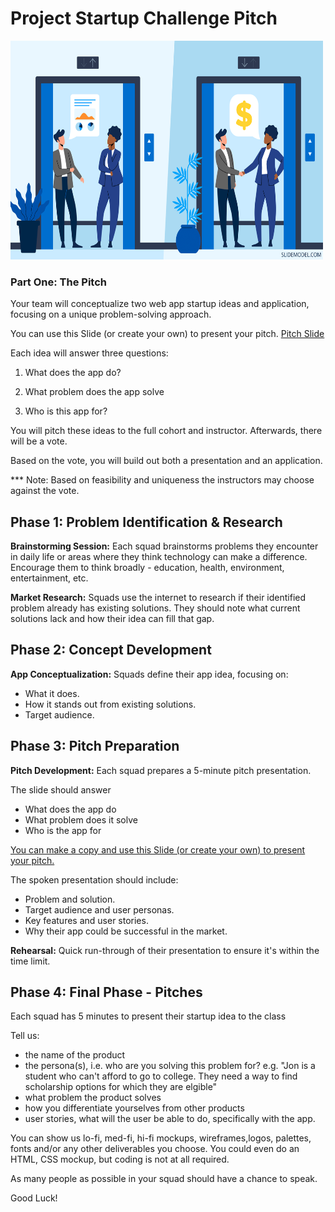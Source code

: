 # Project Startup Challenge Pitch

<img src="pitch.png" width="500" height="350">

### Part One: The Pitch

Your team will conceptualize two web app startup ideas and application, focusing on a unique problem-solving approach.

You can use this Slide (or create your own) to present your pitch.
[Pitch Slide](https://docs.google.com/presentation/d/1qK14oA9yGXFtaGepRByEBg_T0r2IblGUeZTuUw8fdNw/edit#slide=id.g232c0c426ca_0_200)

Each idea will answer three questions:

1. What does the app do?

1. What problem does the app solve

1. Who is this app for?

You will pitch these ideas to the full cohort and instructor. Afterwards, there will be a vote.

Based on the vote, you will build out both a presentation and an application.

\*\*\* Note: Based on feasibility and uniqueness the instructors may choose against the vote.

## Phase 1: Problem Identification & Research

**Brainstorming Session:** Each squad brainstorms problems they encounter in daily life or areas where they think technology can make a difference. Encourage them to think broadly - education, health, environment, entertainment, etc.

**Market Research:** Squads use the internet to research if their identified problem already has existing solutions. They should note what current solutions lack and how their idea can fill that gap.

## Phase 2: Concept Development

**App Conceptualization:** Squads define their app idea, focusing on:

- What it does.
- How it stands out from existing solutions.
- Target audience.

## Phase 3: Pitch Preparation

**Pitch Development:** Each squad prepares a 5-minute pitch presentation.

The slide should answer

- What does the app do
- What problem does it solve
- Who is the app for

[You can make a copy and use this Slide (or create your own) to present your pitch.](https://docs.google.com/presentation/d/1qK14oA9yGXFtaGepRByEBg_T0r2IblGUeZTuUw8fdNw/edit#slide=id.g232c0c426ca_0_200)

The spoken presentation should include:

- Problem and solution.
- Target audience and user personas.
- Key features and user stories.
- Why their app could be successful in the market.

**Rehearsal:** Quick run-through of their presentation to ensure it's within the time limit.

## Phase 4: Final Phase - Pitches

Each squad has 5 minutes to present their startup idea to the class

Tell us:

- the name of the product
- the persona(s), i.e. who are you solving this problem for? e.g. "Jon is a student who can't afford to go to college. They need a way to find scholarship options for which they are elgible"
- what problem the product solves
- how you differentiate yourselves from other products
- user stories, what will the user be able to do, specifically with the app.

You can show us lo-fi, med-fi, hi-fi mockups, wireframes,logos, palettes, fonts and/or any other deliverables you choose. You could even do an HTML, CSS mockup, but coding is not at all required.

As many people as possible in your squad should have a chance to speak.

Good Luck!
